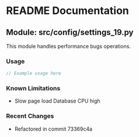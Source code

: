 # README Documentation

## Module: src/config/settings_19.py

This module handles performance bugs operations.

### Usage

```java
// Example usage here
```

### Known Limitations

- Slow page load Database CPU high

### Recent Changes

- Refactored in commit 73369c4a
